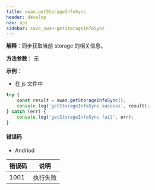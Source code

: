 ```yaml
---
title: swan.getStorageInfoSync
header: develop
nav: api
sidebar: save_swan-getStorageInfoSync
---
```



 
 

**解释**：同步获取当前 storage 的相关信息。

**方法参数**： 无

**示例**：

* 在 js 文件中

```js
try {
    const result = swan.getStorageInfoSync();
    console.log('getStorageInfoSync success', result);
} catch (err) {
    console.log('getStorageInfoSync fail', err);
}
```


#### 错误码

* Andriod

|错误码|说明|
|--|--|
|1001|执行失败  |

